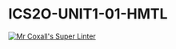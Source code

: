 # ICS2O-UNIT1-01-HMTL
[![Mr Coxall's Super Linter](https://github.com/parsa-tahavori/ICS2O-UNIT1-01-HMTL/workflows/Mr%20Coxall's%20Super%20Linter/badge.svg)](https://github.com/parsa-tahavori/ICS2O-UNIT1-01-HMTL/actions/)
